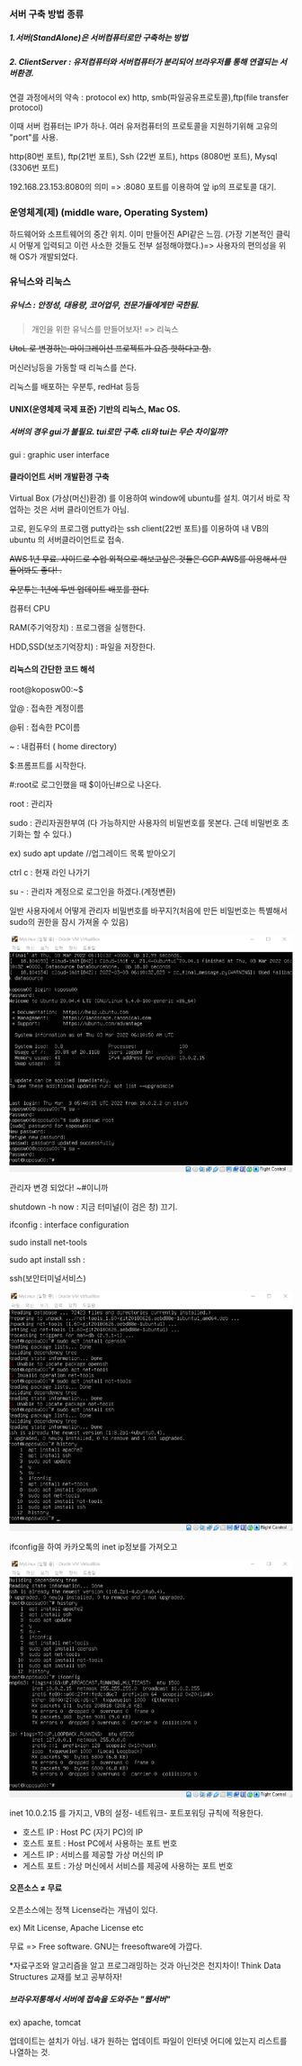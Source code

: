 ### 서버 구축 방법 종류

##### 1.서버(StandAlone)은 서버컴퓨터로만 구축하는 방법

##### 2. ClientServer : 유저컴퓨터와 서버컴퓨터가 분리되어 브라우저를 통해 연결되는 서버환경.

연결 과정에서의 약속 : protocol ex) http, smb(파일공유프로토콜),ftp(file transfer protocol)

이때 서버 컴퓨터는 IP가 하나. 여러 유저컴퓨터의 프로토콜을 지원하기위해 고유의 "port"를 사용.

http(80번 포트), ftp(21번 포트), Ssh (22번 포트), https (8080번 포트), Mysql (3306번 포트)

192.168.23.153:8080의 의미 => :8080 포트를 이용하여 앞 ip의 프로토콜 대기.





### 운영체계(제) (middle ware, Operating System)

하드웨어와 소프트웨어의 중간 위치. 이미 만들어진 API같은 느낌. (가장 기본적인 클릭시 어떻게 입력되고 이런 사소한 것들도 전부 설정해야했다.)=> 사용자의 편의성을 위해 OS가 개발되었다. 





### 유닉스와 리눅스

##### 유닉스 : 안정성, 대용량, 코어업무, 전문가들에게만 국한됨.

> 개인을 위한 유닉스를 만들어보자! => 리눅스

~~UtoL 로 변경하는 마이그레이션 프로젝트가 요즘 핫하다고 함.~~

머신러닝등을 가동할 때 리눅스를 쓴다.

리눅스를 배포하는 우분투, redHat 등등 

#### UNIX(운영체제 국제 표준) 기반의 리눅스, Mac OS.

##### 서버의 경우 gui가 불필요. tui로만 구축. cli와 tui는 무슨 차이일까?

gui : graphic user interface



#### 클라이언트 서버 개발환경 구축

Virtual Box (가상(머신)환경) 를 이용하여 window에 ubuntu를 설치. 여기서 바로 작업하는 것은 서버 클라이언트가 아님.

고로, 윈도우의 프로그램 putty라는 ssh client(22번 포트)를 이용하여 내 VB의 ubuntu 의 서버클라이언트로 접속.



~~AWS 1년 무료. 사이드로 수업 외적으로 해보고싶은 것들은 GCP AWS를 이용해서 만들어봐도 좋다! .~~

~~우분투는 1년에 두번 업데이트 배포를 한다.~~





컴퓨터 CPU 

RAM(주기억장치) : 프로그램을 실행한다.

HDD,SSD(보조기억장치) : 파일을 저장한다.



#### 리눅스의 간단한 코드 해석

root@koposw00:~$

앞@ : 접속한 계정이름

@뒤 : 접속한 PC이름

~ : 내컴퓨터 ( home directory)

$:프롬프트를 시작한다.

#:root로 로그인했을 때 $이아닌#으로 나온다.

root : 관리자

sudo : 관리자권한부여 (다 가능하지만 사용자의 비밀번호를 못본다. 근데 비밀번호 초기화는 할 수 있다.)

ex) sudo apt update //업그레이드 목록 받아오기

ctrl c : 현재 라인 나가기

su - : 관리자 계정으로 로그인을 하겠다.(계정변환)

일반 사용자에서 어떻게 관리자 비밀번호를 바꾸지?(처음에 만든 비밀번호는 특별해서 sudo의 권한을 잠시 가져올 수 있음)

![image-20220303151319539](../images/2022-03-03-첫째날/image-20220303151319539.png)

관리자 변경 되었다! ~#이니까

shutdown -h now : 지금 터미널(이 검은 창) 끄기.



ifconfig : interface configuration

sudo install net-tools

sudo apt install ssh : 

ssh(보안터미널서비스)

![image-20220303153512114](../images/2022-03-03-첫째날/image-20220303153512114.png)

ifconfig을 하여 카카오톡의 inet ip정보를 가져오고 

![image-20220303153557899](../images/2022-03-03-첫째날/image-20220303153557899.png)

inet 10.0.2.15 를 가지고, VB의 설정- 네트워크- 포트포워딩 규칙에 적용한다.

- 호스트 IP : Host PC (자기 PC)의 IP
- 호스트 포트 : Host PC에서 사용하는 포트 번호
- 게스트 IP : 서비스를 제공할 가상 머신의 IP
- 게스트 포트 : 가상 머신에서 서비스를 제공에 사용하는 포트 번호



#### 오픈소스 ≠  무료

오픈소스에는 정책 License라는 개념이 있다.

ex) Mit License, Apache License etc

무료 => Free software. GNU는 freesoftware에 가깝다.



*자료구조와 알고리즘을 알고 프로그래밍하는 것과 아닌것은 천지차이! Think Data Structures 교재를 보고 공부하자!



##### 브라우저통해서 서버에 접속을 도와주는 "웹서버" 

ex) apache, tomcat



업데이트는 설치가 아님. 내가 원하는 업데이트 파일이 인터넷 어디에 있는지 리스트를 나열하는 것.

